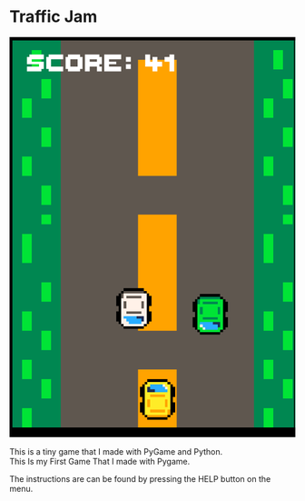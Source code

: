 # Traffic Jam

![Screenshot](./screenshot.png)

This is a tiny game that I made with PyGame and Python.<br>
This Is my First Game That I made with Pygame.<br>

The instructions are can be found by pressing the HELP button on the menu.
